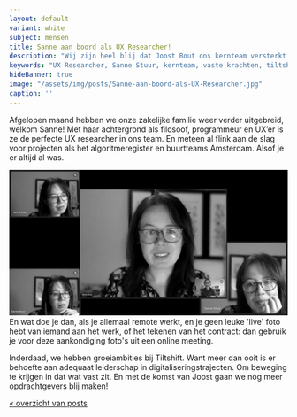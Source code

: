 ```yaml
---
layout: default
variant: white
subject: mensen
title: Sanne aan boord als UX Researcher!
description: "Wij zijn heel blij dat Joost Bout ons kernteam versterkt als coördinator!"
keywords: "UX Researcher, Sanne Stuur, kernteam, vaste krachten, tiltshift, vacature"
hideBanner: true
image: "/assets/img/posts/Sanne-aan-boord-als-UX-Researcher.jpg"
caption: ''
---
```

Afgelopen maand hebben we onze zakelijke familie weer verder uitgebreid, welkom Sanne! Met haar achtergrond als filosoof, programmeur en UX’er is ze de perfecte UX researcher in ons team. En meteen al flink aan de slag voor projecten als het algoritmeregister en buurtteams Amsterdam. Alsof je er altijd al was. 

<div class="article-image">
    <img src="/assets/img/posts/Sanne-aan-boord-als-UX-Researcher.jpg">
</div>
En wat doe je dan, als je allemaal remote werkt, en je geen leuke 'live' foto hebt van iemand aan het werk, of het tekenen van het contract: dan gebruik je voor deze aankondiging foto's uit een online meeting.

Inderdaad, we hebben groeiambities bij Tiltshift. Want meer dan ooit is er behoefte aan adequaat leiderschap in digitaliseringstrajecten. Om beweging te krijgen in dat wat vast zit. En met de komst van Joost gaan we nóg meer opdrachtgevers blij maken!

[« overzicht van posts](/posts/)
